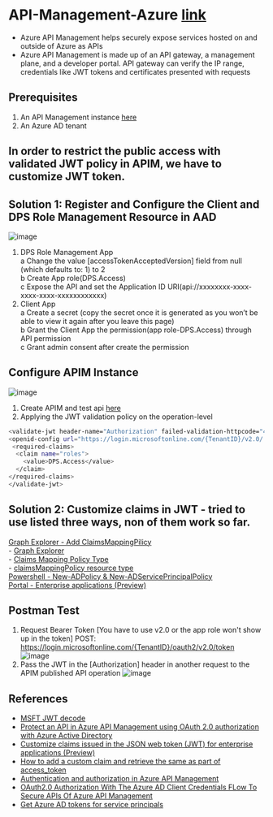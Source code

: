 # API-Management-Azure [link](https://learn.microsoft.com/en-us/azure/api-management/api-management-key-concepts)
  - Azure API Management helps securely expose services hosted on and outside of Azure as APIs
  - Azure API Management is made up of an API gateway, a management plane, and a developer portal. API gateway can verify the IP range, credentials like JWT tokens and certificates presented with requests

## Prerequisites

1. An API Management instance [here](https://learn.microsoft.com/en-us/azure/api-management/get-started-create-service-instance-cli)
2. An Azure AD tenant

## In order to restrict the public access with validated JWT policy in APIM, we have to customize JWT token.
## Solution 1: Register and Configure the Client and DPS Role Management Resource in AAD 
![image](https://user-images.githubusercontent.com/20976896/220787545-b568cba2-9ab2-4196-82a0-b4bc10a75a61.png)
1. DPS Role Management App <br />
  a Change the value [accessTokenAcceptedVersion] field from null (which defaults to: 1) to 2<br />
  b Create App role(DPS.Access)<br />
  c Expose the API and set the Application ID URI(api://xxxxxxxx-xxxx-xxxx-xxxx-xxxxxxxxxxxx)<br />
2. Client App<br />
  a  Create a secret (copy the secret once it is generated as you won’t be able to view it again after you leave this page)<br />
  b  Grant the Client App the permission(app role-DPS.Access) through API permission<br />
  c  Grant admin consent after create the permission<br />
  
 ## Configure APIM Instance
 ![image](https://user-images.githubusercontent.com/20976896/220787594-b1812b95-ee71-4634-b611-0c63a4aecd0e.png)
 1. Create APIM and test api [here](https://learn.microsoft.com/en-us/azure/api-management/import-and-publish)
 2. Applying the JWT validation policy on the operation-level
   ```sh
   <validate-jwt header-name="Authorization" failed-validation-httpcode="401" failed-validation-error-message="Unauthorized API Call">
   <openid-config url="https://login.microsoftonline.com/{TenantID}/v2.0/.well-known/openid-configuration" />
    <required-claims>
     <claim name="roles">
       <value>DPS.Access</value>
     </claim>
   </required-claims>
  </validate-jwt>
   ```
  
  
  ## Solution 2: Customize claims in JWT - tried to use listed three ways, non of them work so far. 
  [Graph Explorer - Add ClaimsMappingPilicy](https://stackoverflow.com/questions/63483491/how-to-add-a-custom-claim-and-retrieve-the-same-as-part-of-access-token-when-th)<br />
      - [Graph Explorer](https://developer.microsoft.com/en-us/graph/graph-explorer)<br />
      - [Claims Mapping Policy Type](https://learn.microsoft.com/en-us/azure/active-directory/develop/reference-claims-mapping-policy-type)<br />
      - [claimsMappingPolicy resource type](https://learn.microsoft.com/en-us/graph/api/resources/claimsmappingpolicy?view=graph-rest-1.0)<br />
  [Powershell - New-ADPolicy & New-ADServicePrincipalPolicy](https://stackoverflow.com/questions/58940576/azure-ad-custom-claims-in-jwt)<br />
  [Portal - Enterprise applications (Preview)](https://learn.microsoft.com/en-us/azure/active-directory/develop/active-directory-jwt-claims-customization)<br />
  
  
  ## Postman Test
  1. Request Bearer Token [You have to use v2.0 or the app role won't show up in the token]
    POST: https://login.microsoftonline.com/{TenantID}/oauth2/v2.0/token
  ![image](https://user-images.githubusercontent.com/20976896/220791546-ccc71d2e-7d05-4f6e-bf80-43d83af5bb3b.png)
  2. Pass the JWT in the [Authorization] header in another request to the APIM published API operation
  ![image](https://user-images.githubusercontent.com/20976896/220792086-bee54c97-b108-4e47-8603-41bd3bdd255b.png)
  
  ## References
  - [MSFT JWT decode](https://jwt.ms/)<br />
  - [Protect an API in Azure API Management using OAuth 2.0 authorization with Azure Active Directory](https://learn.microsoft.com/en-us/azure/api-management/api-management-howto-protect-backend-with-aad)<br />
  - [Customize claims issued in the JSON web token (JWT) for enterprise applications (Preview)](https://learn.microsoft.com/en-us/azure/active-directory/develop/active-directory-jwt-claims-customization)<br />
  - [How to add a custom claim and retrieve the same as part of access_token](https://stackoverflow.com/questions/63483491/how-to-add-a-custom-claim-and-retrieve-the-same-as-part-of-access-token-when-th)<br />
  - [Authentication and authorization in Azure API Management](https://learn.microsoft.com/en-us/azure/api-management/authentication-authorization-overview#gateway-data-plane)<br />
  - [OAuth2.0 Authorization With The Azure AD Client Credentials FLow To Secure APIs Of Azure API Management](https://www.c-sharpcorner.com/article/oauth2-0-authorization-with-the-azure-ad-client-credentials-flow-to-secure-apis/)<br />
  - [Get Azure AD tokens for service principals](https://learn.microsoft.com/en-us/azure/databricks/dev-tools/api/latest/aad/service-prin-aad-token)<br />


